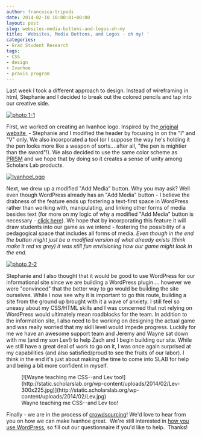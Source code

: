 ```yaml
---
author: francesca-tripodi
date: 2014-02-10 10:00:01+00:00
layout: post
slug: websites-media-buttons-and-logos-oh-my
title: 'Websites, Media Buttons, and Logos - oh my! '
categories:
- Grad Student Research
tags:
- CSS
- design
- Ivanhoe
- praxis program
---
```


Last week I took a different approach to design. Instead of wireframing in html, Stephanie and I decided to break out the colored pencils and tap into our creative side.

[![photo 1-1](http://static.scholarslab.org/wp-content/uploads/2014/01/photo-1-1-300x224.jpg)](http://static.scholarslab.org/wp-content/uploads/2014/01/photo-1-1.jpg)

First, we worked on creating an Ivanhoe logo. Inspired by the[ original website ](http://www.ivanhoegame.org/) - Stephanie and I modified the header by focusing in on the "I" and "V" only. We also incorporated a tool (or I suppose the way he's holding it the pen looks more like a weapon of sorts... after all, "the pen is mightier than the sword"!). We also decided to use the same color scheme as [PRISM](http://prism.scholarslab.org/) and we hope that by doing so it creates a sense of unity among Scholars Lab products.

[![IvanhoeLogo](http://static.scholarslab.org/wp-content/uploads/2014/01/IvanhoeLogo-300x224.jpg)](http://static.scholarslab.org/wp-content/uploads/2014/01/IvanhoeLogo.jpg)

Next, we drew up a modified "Add Media" button. Why you may ask? Well even though WordPress already has an "Add Media" button - I believe the drabness of the feature ends up fostering a text-first space in WordPress rather than working with, manipulating, and linking other forms of media besides text (for more on my logic of why a modified "Add Media" button is necessary - [click here](http://www.scholarslab.org/grad-student-research/faulty-format-or-user-error/)). We hope that by incorporating this feature it will draw students into our game as we intend - fostering the possibility of a pedagogical space that includes all forms of media. _Even though in the end the button might just be a modified version of what already exists (think make it red vs grey) it was still fun envisioning how our game might look in the end._

[![photo 2-2](http://static.scholarslab.org/wp-content/uploads/2014/01/photo-2-21-300x224.jpg)](http://static.scholarslab.org/wp-content/uploads/2014/01/photo-2-21.jpg)

Stephanie and I also thought that it would be good to use WordPress for our informational site since we are building a WordPress plugin.... however we were "convinced" that the better way to go would be building the site ourselves. While I now see why it is important to go this route, building a site from the ground up brought with it a wave of anxiety. I still feel so uneasy about my CSS/HTML skills and I was concerned that not relying on WordPress would ultimately mean roadblocks for the team. In addition to the information site, I also need to be working on designing the actual game and was really worried that my skill level would impede progress. Luckily for me we have an awesome support team and Jeremy and Wayne sat down with me (and my son Lev!) to help Zach and I begin building our site. While we still have a great deal of work to go on it, I was once again surprised at my capabilities (and also satisfied/proud to see the fruits of our labor). I think in the end it's just about making the time to come into SLAB for help and being a bit more confident in myself.

<figure>
  [![Wayne teaching me CSS--and Lev too!](http://static.scholarslab.org/wp-content/uploads/2014/02/Lev-300x225.jpg)](http://static.scholarslab.org/wp-content/uploads/2014/02/Lev.jpg)
  <figcaption>
 Wayne teaching me CSS--and Lev too!
</figcaption>

</figure>

Finally - we are in the process of [crowdsourcing](http://www.scholarslab.org/grad-student-research/potential-ivanhoe-users/)! We'd love to hear from you on how we can make Ivanhoe great.  We're still interested in [how you use WordPress](http://www.scholarslab.org/grad-student-research/potential-ivanhoe-users/), so fill out our questionnaire if you'd like to help.  Thanks!
